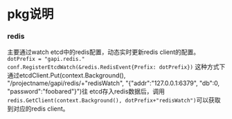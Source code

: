 # pkg说明

### redis

主要通过watch etcd中的redis配置，动态实时更新redis client的配置。```dotPrefix = "gapi.redis."  conf.RegisterEtcdWatch(&redis.RedisEvent{Prefix: dotPrefix})```
这种方式下通过etcdClient.Put(context.Background(), "/projectname/gapi/redis/+"redisWatch", "{\"addr\":\"127.0.0.1:6379\", \"db\":0, \"password\":\"foobared\"}")往
etcd存入redis数据后，调用```redis.GetClient(context.Background(), dotPrefix+"redisWatch")```可以获取到对应的redis client。